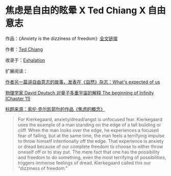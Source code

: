 <h1>焦虑是自由的眩晕 X Ted Chiang X 自由意志</h1>

作品：《Anxiety is the dizziness of freedom》[全文链接](https://onezero.medium.com/anxiety-is-the-dizziness-of-freedom-b5ab45cae2a5)

作者：[Ted Chiang](https://en.wikipedia.org/wiki/Ted_Chiang)

收录于：[Exhalation](https://en.wikipedia.org/wiki/Exhalation:_Stories)



扩展阅读：

[作者另一篇讲自由意志的故事，发表在《自然》杂志：What's expected of us](https://www.nature.com/articles/436150a)

[物理学家 David Deutsch 对量子多重宇宙的解释 The beginning of Infinity (Chapter 11)](https://en.wikipedia.org/wiki/The_Beginning_of_Infinity)

[标题来源：索伦·克尔凯郭尔的作品《焦虑的概念》](https://en.wikipedia.org/wiki/The_Concept_of_Anxiety)

> For Kierkegaard, anxiety/dread/angst is unfocused fear. Kierkegaard uses the example of a man standing on the edge of a tall building or cliff. When the man looks over the edge, he experiences a focused fear of falling, but at the same time, the man feels a terrifying impulse to throw himself intentionally off the edge. That experience is anxiety or dread because of our complete freedom to choose to either throw oneself off or to stay put. The mere fact that one has the possibility and freedom to do something, even the most terrifying of possibilities, triggers immense feelings of dread. Kierkegaard called this our "dizziness of freedom."

